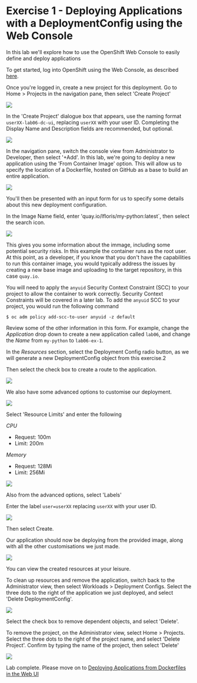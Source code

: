 # Exercise 1 - Deploying Applications with a DeploymentConfig using the Web Console

In this lab we'll explore how to use the OpenShift Web Console to easily define and deploy applications

To get started, log into OpenShift using the Web Console, as described [here](../Getting-started/log-in-to-openshift.md).

Once you're logged in, create a new project for this deployment. Go to Home > Projects in the navigation pane, then select 'Create Project'

![](../Getting-started/img/create-project.png)

In the 'Create Project' dialogue box that appears, use the naming format `userXX-lab06-dc-ui`, replacing `userXX` with your user ID. Completing the Display Name and Description fields are recommended, but optional.

![](img/create-project-dialog-ex-1.png)

In the navigation pane, switch the console view from Administrator to Developer, then select '+Add'. In this lab, we're going to deploy a new application using the 'From Container Image' option. This will allow us to specify the location of a Dockerfile, hosted on GitHub as a base to build an entire application.

![](img/ui-select-from-image.png)

You'll then be presented with an input form for us to specify some details about this new deployment configuration.

In the Image Name field, enter 'quay.io/lfloris/my-python:latest`, then select the search icon.

![](img/deploy-image-name-ex-1.png)

This gives you some information about the immage, including some potential security risks. In this example the container runs as the root user. At this point, as a developer, if you know that you don't have the capabilities to run this container image, you would typically address the issues by creating a new base image and uploading to the target repository, in this case `quay.io`.

You will need to apply the `anyuid` Security Context Constraint (SCC) to your project to allow the container to work correctly. Security Context Constraints will be covered in a later lab. To add the `anyuid` SCC to your project, you would run the following command

```
$ oc adm policy add-scc-to-user anyuid -z default
```

Review some of the other information in this form. For example, change the *Application* drop down to create a new application called `lab06`, and change the *Name* from `my-python` to `lab06-ex-1`.

In the *Resources* section, select the Deployment Config radio button, as we will generate a new DeploymentConfig object from this exercise.2

Then select the check box to create a route to the application.

![](img/app-form-app-name-ex-1.png)

We also have some advanced options to customise our deployment.

![](img/advanced-options-ex-1.png)

Select 'Resource Limits' and enter the following

*CPU*
- Request: 100m
- Limit: 200m

*Memory*
- Request: 128Mi
- Limit: 256Mi

![](img/adv-options-resources-ex-1.png)

Also from the advanced options, select 'Labels'

Enter the label `user=userXX` replacing `userXX` with your user ID.

![](img/adv-options-label-ex-1.png)

Then select Create.

Our application should now be deploying from the provided image, along with all the other customisations we just made.

![](img/app-deploying-ex-1.png)

You can view the created resources at your leisure. 

To clean up resources and remove the application, switch back to the Administrator view, then select Workloads > Deployment Configs. Select the three dots to the right of the application we just deployed, and select 'Delete DeploymentConfig'.

![](img/delete-dc-ex-1.png)

Select the check box to remove dependent objects, and select 'Delete'.

To remove the project, on the Administrator view, select Home > Projects. Select the three dots to the right of the project name, and select 'Delete Project'. Confirm by typing the name of the project, then select 'Delete'

![](img/delete-project-ex-1.png)

Lab complete. Please move on to [Deploying Applications from Dockerfiles in the Web UI](building-from-docker-image-ex-2.md)
